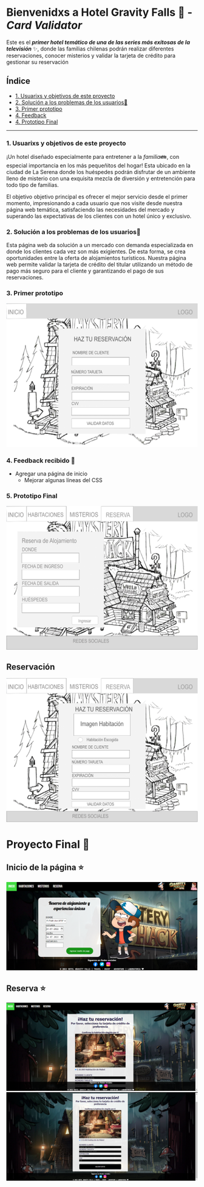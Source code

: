<!--Debe contener lo siguiente:
* Un título con el nombre de tu proyecto.
* Un resumen de 1 o 2 líneas de qué se trata tu proyecto.
* La imagen final de tu proyecto.
* Investigación UX:
  1. Explicar quiénes son los usuarios y los objetivos en relación con el
    producto.
  2. Explicar cómo el producto soluciona los problemas/necesidades de dichos
    usuarios.
  3. Luego colocarás la foto de tu primer prototipo en papel.
  4. Agregar un resumen del feedback recibido indicando las mejoras a realizar.
  5. Imagen del prototipo final. -->
  
# Bienvenidxs a Hotel Gravity Falls :evergreen_tree:  - *Card Validator*
Este es el ***primer hotel temático de una de las series más exitosas de la televisión*** :sparkles:, donde las familias chilenas podrán realizar diferentes reservaciones, conocer misterios y validar la tarjeta de crédito para gestionar su reservación
## Índice
* [1. Usuarixs y objetivos de este proyecto](#1-usuarixs-proyecto)
* [2. Solución a los problemas de los usuarios:ok_person:](#2-solucion-usuarios)
* [3. Primer prototipo ](#3-primer-prototipo)
* [4. Feedback ](#4-feedback)
* [4. Prototipo Final ](#5-prototipo-final)

***
### 1. Usuarixs y objetivos de este proyecto
¡Un hotel diseñado especialmente para entretener a la *familia*:family:, con especial importancia en los más pequeñitos del hogar! Esta ubicado en la ciudad de La Serena donde los huéspedes podrán disfrutar de un ambiente lleno de misterio con una exquisita mezcla de diversión y entretención para todo tipo de familias. 

El objetivo objetivo principal es ofrecer el mejor servicio desde el primer momento, impresionando a cada usuario que nos visite desde nuestra página web temática, satisfaciendo las necesidades del mercado y superando las expectativas de los clientes con un hotel único y exclusivo.

### 2. Solución a los problemas de los usuarios:ok_person:
Esta página web da solución a un mercado con demanda especializada en donde los clientes cada vez son más exigientes. De esta forma, se crea oportunidades entre la oferta de alojamientos turísticos. Nuestra página web permite validar la tarjeta de crédito del titular utilizando un método de pago más seguro para el cliente y garantizando el pago de sus reservaciones.
 
 ### 3. Primer prototipo  
![](src/prototype/preprototipo1.png)
### 4. Feedback recibido :revolving_hearts:
* Agregar una página de inicio
  * Mejorar algunas líneas del CSS

### 5. Prototipo Final
![](src/prototype/Prototipo1.png)
## Reservación
![](src/prototype/Prototipo2.png)

 # Proyecto Final :exploding_head:
 ## Inicio de la página :star:		
 ![](src/prototype/InicioHGF.png)

 ## Reserva :star:	
 ![](src/prototype/Reserva1.png)
 ![](src/prototype/Reserva2.png)


